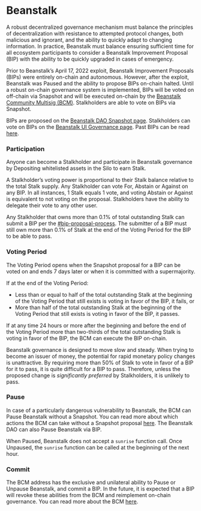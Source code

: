 # Beanstalk

A robust decentralized governance mechanism must balance the principles of decentralization with resistance to attempted protocol changes, both malicious and ignorant, and the ability to quickly adapt to changing information. In practice, Beanstalk must balance ensuring sufficient time for all ecosystem participants to consider a Beanstalk Improvement Proposal (BIP) with the ability to be quickly upgraded in cases of emergency.

Prior to Beanstalk’s April 17, 2022 exploit, Beanstalk Improvement Proposals (BIPs) were entirely on-chain and autonomous. However, after the exploit, Beanstalk was Paused and the ability to propose BIPs on-chain halted. Until a robust on-chain governance system is implemented, BIPs will be voted on off-chain via Snapshot and will be executed on-chain by the [Beanstalk Community Multisig (BCM)](bcm-process.md). Stalkholders are able to vote on BIPs via Snapshot.

BIPs are proposed on the [Beanstalk DAO Snapshot page](https://snapshot.org/#/beanstalkdao.eth/). Stalkholders can vote on BIPs on the [Beanstalk UI Governance page](https://app.bean.money/#/governance). Past BIPs can be read [here](https://github.com/BeanstalkFarms/Beanstalk-Governance-Proposals/blob/master/bip/).

### **Participation**

Anyone can become a Stalkholder and participate in Beanstalk governance by Depositing whitelisted assets in the Silo to earn Stalk.&#x20;

A Stalkholder’s voting power is proportional to their Stalk balance relative to the total Stalk supply. Any Stalkholder can vote For, Abstain or Against on any BIP. In all instances, 1 Stalk equals 1 vote, and voting Abstain or Against is equivalent to not voting on the proposal. Stalkholders have the ability to delegate their vote to any other user.

Any Stalkholder that owns more than 0.1% of total outstanding Stalk can submit a BIP per the [#bip-proposal-process](bcm-process.md#bip-proposal-process "mention"). The submitter of a BIP must still own more than 0.1% of Stalk at the end of the Voting Period for the BIP to be able to pass.

### **Voting Period**

The Voting Period opens when the Snapshot proposal for a BIP can be voted on and ends 7 days later or when it is committed with a supermajority.

If at the end of the Voting Period:

* Less than or equal to half of the total outstanding Stalk at the beginning of the Voting Period that still exists is voting in favor of the BIP, it fails, or
* More than half of the total outstanding Stalk at the beginning of the Voting Period that still exists is voting in favor of the BIP, it passes.

If at any time 24 hours or more after the beginning and before the end of the Voting Period more than two-thirds of the total outstanding Stalk is voting in favor of the BIP, the BCM can execute the BIP on-chain.

Beanstalk governance is designed to move slow and steady. When trying to become an issuer of money, the potential for rapid monetary policy changes is unattractive. By requiring more than 50% of Stalk to vote in favor of a BIP for it to pass, it is quite difficult for a BIP to pass. Therefore, unless the proposed change is _significantly preferred_ by Stalkholders, it is unlikely to pass.

### **Pause**

In case of a particularly dangerous vulnerability to Beanstalk, the BCM can Pause Beanstalk without a Snapshot. You can read more about which actions the BCM can take without a Snapshot proposal [here](bcm-process.md#snapshots). The Beanstalk DAO can also Pause Beanstalk via BIP.

When Paused, Beanstalk does not accept a `sunrise` function call. Once Unpaused, the `sunrise` function can be called at the beginning of the next hour.

### **Commit**

The BCM address has the exclusive and unilateral ability to Pause or Unpause Beanstalk, and commit a BIP. In the future, it is expected that a BIP will revoke these abilities from the BCM and reimplement on-chain governance. You can read more about the BCM [here](bcm-process.md).
